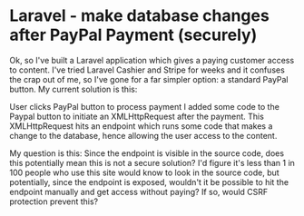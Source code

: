 
# Laravel - make database changes after PayPal Payment (securely)

Ok, so I've built a Laravel application which gives a paying customer access to content. I've tried Laravel Cashier and Stripe for weeks and it confuses the crap out of me, so I've gone for a far simpler option: a standard PayPal button.
My current solution is this:

User clicks PayPal button to process payment
I added some code to the Paypal button to initiate an XMLHttpRequest after the payment.
This XMLHttpRequest hits an endpoint which runs some code that makes a change to the database, hence allowing the user access to the content.

My question is this: Since the endpoint is visible in the source code, does this potentially mean this is not a secure solution? I'd figure it's less than 1 in 100 people who use this site would know to look in the source code, but potentially, since the endpoint is exposed, wouldn't it be possible to hit the endpoint manually and get access without paying?
If so, would CSRF protection prevent this?

        